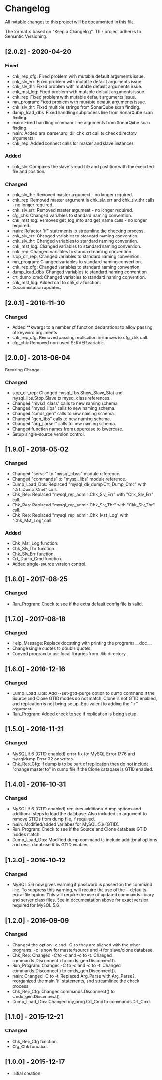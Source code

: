 # Changelog
All notable changes to this project will be documented in this file.

The format is based on "Keep a Changelog".  This project adheres to Semantic Versioning.


## [2.0.2] - 2020-04-20
### Fixed
- chk_rep_cfg:  Fixed problem with mutable default arguments issue.
- chk_slv_err:  Fixed problem with mutable default arguments issue.
- chk_slv_thr:  Fixed problem with mutable default arguments issue.
- chk_mst_log:  Fixed problem with mutable default arguments issue.
- chk_rep:  Fixed problem with mutable default arguments issue.
- run_program:  Fixed problem with mutable default arguments issue.
- chk_slv_thr:  Fixed multiple strings from SonarQube scan finding.
- dump_load_dbs:  Fixed handling subprocess line from SonarQube scan finding.
- main:  Fixed handling command line arguments from SonarQube scan finding.
- main:  Added arg_parser.arg_dir_chk_crt call to check directory arguments.
- chk_rep:  Added connect calls for master and slave instances.

### Added
- chk_slv:  Compares the slave's read file and postition with the executed file and position.

### Changed
- chk_slv_thr: Removed master argument - no longer required.
- chk_rep:  Removed master argument in chk_slv_err and chk_slv_thr calls - no longer required.
- chk_slv_err: Removed master argument - no longer required.
- cfg_chk:  Changed variables to standard naming convention.
- chk_mst_log: Removed get_log_info and get_name calls - no longer required.
- main:  Refactor "if" statements to streamline the checking process.
- chk_slv_err:  Changed variables to standard naming convention.
- chk_slv_thr:  Changed variables to standard naming convention.
- chk_mst_log:  Changed variables to standard naming convention.
- chk_rep:  Changed variables to standard naming convention.
- stop_clr_rep:  Changed variables to standard naming convention.
- run_program:  Changed variables to standard naming convention.
- chk_rep_cfg:  Changed variables to standard naming convention.
- dump_load_dbs:  Changed variables to standard naming convention.
- crt_dump_cmd:  Changed variables to standard naming convention.
- chk_mst_log:  Added call to chk_slv function.
- Documentation updates.


## [2.0.1] - 2018-11-30
### Changed
- Added \*\*kwargs to a number of function declarations to allow passing of keyword arguments.
- chk_rep_cfg:  Removed passing replication instances to cfg_chk call.
- cfg_chk:  Removed non-used SERVER variable.


## [2.0.0] - 2018-06-04
Breaking Change

### Changed
- stop_clr_rep:  Changed mysql_libs.Show_Slave_Stat and mysql_libs.Stop_Slave to mysql_class references.
- Changed "mysql_class" calls to new naming schema.
- Changed "mysql_libs" calls to new naming schema.
- Changed "cmds_gen" calls to new naming schema.
- Changed "gen_libs" calls to new naming schema.
- Changed "arg_parser" calls to new naming schema.
- Changed function names from uppercase to lowercase.
- Setup single-source version control.


## [1.9.0] - 2018-05-02

### Changed
- Changed "server" to "mysql_class" module reference.
- Changed "commands" to "mysql_libs" module reference.
- Dump_Load_Dbs:  Replaced "mysql_db_dump.Crt_Dump_Cmd" with "Crt_Dump_Cmd" call.
- Chk_Rep:  Replaced "mysql_rep_admin.Chk_Slv_Err" with "Chk_Slv_Err" call.
- Chk_Rep:  Replaced "mysql_rep_admin.Chk_Slv_Thr" with "Chk_Slv_Thr" call.
- Chk_Rep:  Replaced "mysql_rep_admin.Chk_Mst_Log" with "Chk_Mst_Log" call.

### Added
- Chk_Mst_Log function.
- Chk_Slv_Thr function.
- Chk_Slv_Err function.
- Crt_Dump_Cmd function.
- Added single-source version control.


## [1.8.0] - 2017-08-25
### Changed
- Run_Program:  Check to see if the extra default config file is valid.


## [1.7.0] - 2017-08-18
### Changed
- Help_Message:  Replace docstring with printing the programs \_\_doc\_\_.
- Change single quotes to double quotes.
- Convert program to use local libraries from ./lib directory.


## [1.6.0] - 2016-12-16
### Changed
- Dump_Load_Dbs:  Add --set-gtid-purge option to dump command if the Source and Clone GTID modes do not match, Clone is not GTID enabled, and replication is not being setup.  Equivalent to adding the "-r" argument.
- Run_Program:  Added check to see if replication is being setup.


## [1.5.0] - 2016-11-21
### Changed
- MySQL 5.6 (GTID enabled) error fix for MySQL Error 1776 and mysqldump Error 32 on writes.
- Chk_Rep_Cfg:  If dump is to be part of replication then do not include "change master to" in dump file if the Clone database is GTID enabled.


## [1.4.0] - 2016-10-31
### Changed
- MySQL 5.6 (GTID enabled) requires additional dump options and additional steps to load the database.  Also included an argument to remove GTIDs from dump file, if required.
- main:  Modified/added variabes for MySQL 5.6 (GTID).
- Run_Program:  Check to see if the Source and Clone database GTID modes match.
- Dump_Load_Dbs:  Modified dump command to include additional options and reset database if its GTID enabled.


## [1.3.0] - 2016-10-12
### Changed
- MySQL 5.6 now gives warning if password is passed on the command line.  To suppress this warning, will require the use of the --defaults-extra-file option.  This will require the use of updated commands library and server class files.  See in documentation above for exact version required for MySQL 5.6.


## [1.2.0] - 2016-09-09
### Changed
- Changed the option -c and -C so they are aligned with the other programs.  -c is now for master/source and -t for slave/clone database.
- Chk_Rep:  Changed -C to -c and -c to -t.  Changed commands.Disconnect() to cmds_gen.Disconnect().
- Run_Program:  Changed -C to -c and -c to -t.  Changed commands.Disconnect() to cmds_gen.Disconnect().
- main:  Changed -C to -t.  Replaced Arg_Parse with Arg_Parse2, reorganized the main 'if' statements, and streamlined the check process.
- Chk_Rep_Cfg:  Changed commands.Disconnect() to cmds_gen.Disconnect().
- Dump_Load_Dbs:  Changed my_prog.Crt_Cmd to commands.Crt_Cmd.


## [1.1.0] - 2015-12-21
### Changed
- Chk_Rep_Cfg function.
- Cfg_Chk function.


## [1.0.0] - 2015-12-17
- Initial creation.

